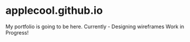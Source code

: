 # applecool.github.io
My portfolio is going to be here.
Currently - Designing wireframes
Work in Progress!
